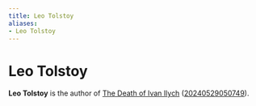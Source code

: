 ```yaml
---
title: Leo Tolstoy
aliases:
- Leo Tolstoy
---
```


# Leo Tolstoy

**Leo Tolstoy** is the author of [The Death of Ivan Ilych](the-death-of-ivan-ilych.md) ([20240529050749](../entries/20240529050749.md)).
